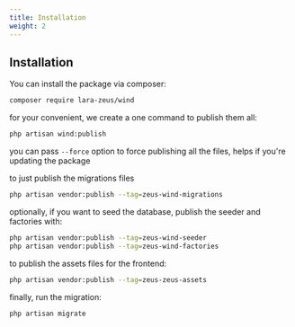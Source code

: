 ```yaml
---
title: Installation
weight: 2
---
```


## Installation

You can install the package via composer:

```bash
composer require lara-zeus/wind
```

for your convenient, we create a one command to publish them all:

```bash
php artisan wind:publish
```

you can pass `--force` option to force publishing all the files, helps if you're updating the package

to just publish the migrations files

```bash
php artisan vendor:publish --tag=zeus-wind-migrations
```

optionally, if you want to seed the database, publish the seeder and factories with:

```bash
php artisan vendor:publish --tag=zeus-wind-seeder
php artisan vendor:publish --tag=zeus-wind-factories
```

to publish the assets files for the frontend:

```bash
php artisan vendor:publish --tag=zeus-zeus-assets
```

finally, run the migration:

```bash
php artisan migrate
```
